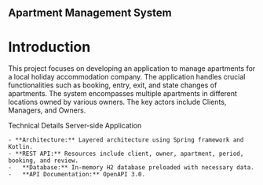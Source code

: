 ## Apartment Management System

# Introduction

This project focuses on developing an application to manage apartments for a local holiday
accommodation company. The application handles crucial functionalities such as booking, entry, 
exit, and state changes of apartments. The system encompasses multiple apartments in different locations 
owned by various owners. The key actors include Clients, Managers, and Owners.

Technical Details
Server-side Application

    - **Architecture:** Layered architecture using Spring framework and Kotlin.
    - **REST API:** Resources include client, owner, apartment, period, booking, and review.
	-   **Database:** In-memory H2 database preloaded with necessary data.
	-   **API Documentation:** OpenAPI 3.0.
